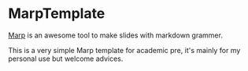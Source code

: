 # MarpTemplate

[Marp](https://marp.app/) is an awesome tool to make slides with markdown grammer. 

This is a very simple Marp template for academic pre, it's mainly for my personal use but welcome advices. 